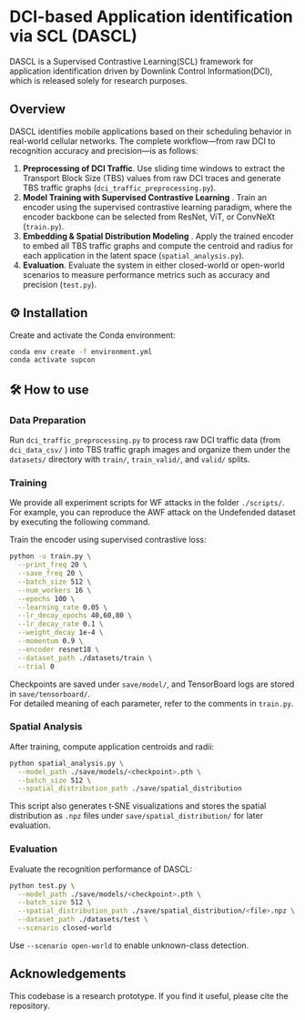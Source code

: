 # DCI-based Application identification via SCL (DASCL)

DASCL is a Supervised Contrastive Learning(SCL) framework for application identification driven by Downlink Control Information(DCI), which is released solely for research purposes.

## Overview

DASCL identifies mobile applications based on their scheduling behavior in real-world cellular networks. The complete workflow—from raw DCI to recognition accuracy and precision—is as follows:
1. **Preprocessing of DCI Traffic**. Use sliding time windows to extract the Transport Block Size (TBS) values from raw DCI traces and generate TBS traffic graphs (`dci_traffic_preprocessing.py`).
2. **Model Training with Supervised Contrastive Learning** . Train an encoder using the supervised contrastive learning paradigm, where the encoder backbone can be selected from ResNet, ViT, or ConvNeXt (`train.py`).
3. **Embedding & Spatial Distribution Modeling** . Apply the trained encoder to embed all TBS traffic graphs and compute the centroid and radius for each application in the latent space (`spatial_analysis.py`).
4. **Evaluation**. Evaluate the system in either closed-world or open-world scenarios to measure performance metrics such as accuracy and precision (`test.py`).

## ⚙️ Installation

Create and activate the Conda environment:

```bash
conda env create -f environment.yml
conda activate supcon
```

## 🛠️ How to use

### Data Preparation

Run `dci_traffic_preprocessing.py` to process raw DCI traffic data (from `dci_data_csv/` ) into TBS traffic graph images and organize them under the `datasets/` directory with `train/`, `train_valid/`, and `valid/` splits.

### Training

We provide all experiment scripts for WF attacks in the folder `./scripts/`. For example, you can reproduce the AWF attack on the Undefended dataset by executing the following command.

Train the encoder using supervised contrastive loss:

```bash
python -u train.py \
  --print_freq 20 \
  --save_freq 20 \
  --batch_size 512 \
  --num_workers 16 \
  --epochs 100 \
  --learning_rate 0.05 \
  --lr_decay_epochs 40,60,80 \
  --lr_decay_rate 0.1 \
  --weight_decay 1e-4 \
  --momentum 0.9 \
  --encoder resnet18 \
  --dataset_path ./datasets/train \
  --trial 0
```

Checkpoints are saved under `save/model/`, and TensorBoard logs are stored in `save/tensorboard/`.  
For detailed meaning of each parameter, refer to the comments in `train.py`.

### Spatial Analysis

After training, compute application centroids and radii:

```bash
python spatial_analysis.py \
  --model_path ./save/models/<checkpoint>.pth \
  --batch_size 512 \
  --spatial_distribution_path ./save/spatial_distribution
```

This script also generates t‑SNE visualizations and stores the spatial distribution as `.npz` files under `save/spatial_distribution/` for later evaluation.

### Evaluation

Evaluate the recognition performance of DASCL:

```bash
python test.py \
  --model_path ./save/models/<checkpoint>.pth \
  --batch_size 512 \
  --spatial_distribution_path ./save/spatial_distribution/<file>.npz \
  --dataset_path ./datasets/test \
  --scenario closed-world
```

Use `--scenario open-world` to enable unknown-class detection.

## Acknowledgements

This codebase is a research prototype. If you find it useful, please cite the repository.